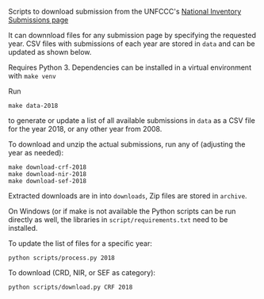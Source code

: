 Scripts to download submission from the UNFCCC's
[National Inventory Submissions page](https://unfccc.int/process-and-meetings/transparency-and-reporting/reporting-and-review-under-the-convention/greenhouse-gas-inventories-annex-i-parties/national-inventory-submissions-2019)

It can downnload files for any submission page by specifying the requested year.
CSV files with submissions of each year are stored in `data` and can be updated as shown below.

Requires Python 3.
Dependencies can be installed in a virtual environment with `make venv`

Run

```
make data-2018
```

to generate or update a list of all available submissions in `data` as a CSV file for the year 2018, or any other year from 2008.

To download and unzip the actual submissions, run any of (adjusting
the year as needed):

```
make download-crf-2018
make download-nir-2018
make download-sef-2018
```

Extracted downloads are in into `downloads`, Zip files are stored in `archive`.

On Windows (or if make is not available the Python scripts can be run directly as well,
the libraries in `script/requirements.txt` need to be installed.

To update the list of files for a specific year:
```
python scripts/process.py 2018
```

To download (CRD, NIR, or SEF as category):

```
python scripts/download.py CRF 2018
```
